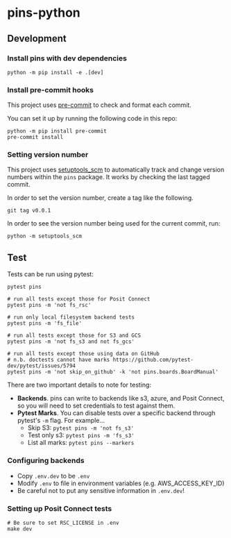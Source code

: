 # pins-python

## Development

### Install pins with dev dependencies

```shell
python -m pip install -e .[dev]
```

### Install pre-commit hooks

This project uses [pre-commit](https://pre-commit.com/) to check and format each commit.

You can set it up by running the following code in this repo:

```
python -m pip install pre-commit
pre-commit install
```

### Setting version number

This project uses [setuptools_scm](https://github.com/pypa/setuptools_scm) to
automatically track and change version numbers within the `pins` package.
It works by checking the last tagged commit.

In order to set the version number, create a tag like the following.

```shell
git tag v0.0.1
```

In order to see the version number being used for the current commit, run:

```
python -m setuptools_scm
```

## Test

Tests can be run using pytest:

```shell
pytest pins

# run all tests except those for Posit Connect
pytest pins -m 'not fs_rsc'

# run only local filesystem backend tests
pytest pins -m 'fs_file'

# run all tests except those for S3 and GCS
pytest pins -m 'not fs_s3 and not fs_gcs'

# run all tests except those using data on GitHub
# n.b. doctests cannot have marks https://github.com/pytest-dev/pytest/issues/5794
pytest pins -m 'not skip_on_github' -k 'not pins.boards.BoardManual'
```

There are two important details to note for testing:

* **Backends**. pins can write to backends like s3, azure, and Posit Connect, so you
    will need to set credentials to test against them.
* **Pytest Marks**. You can disable tests over a specific backend through pytest's
    `-m` flag. For example...
  - Skip S3: `pytest pins -m 'not fs_s3'`
  - Test only s3: `pytest pins -m 'fs_s3'`
  - List all marks: `pytest pins --markers`

### Configuring backends

* Copy `.env.dev` to be `.env`
* Modify `.env` to file in environment variables (e.g. AWS_ACCESS_KEY_ID)
* Be careful not to put any sensitive information in `.env.dev`!

### Setting up Posit Connect tests

```
# Be sure to set RSC_LICENSE in .env
make dev
```
